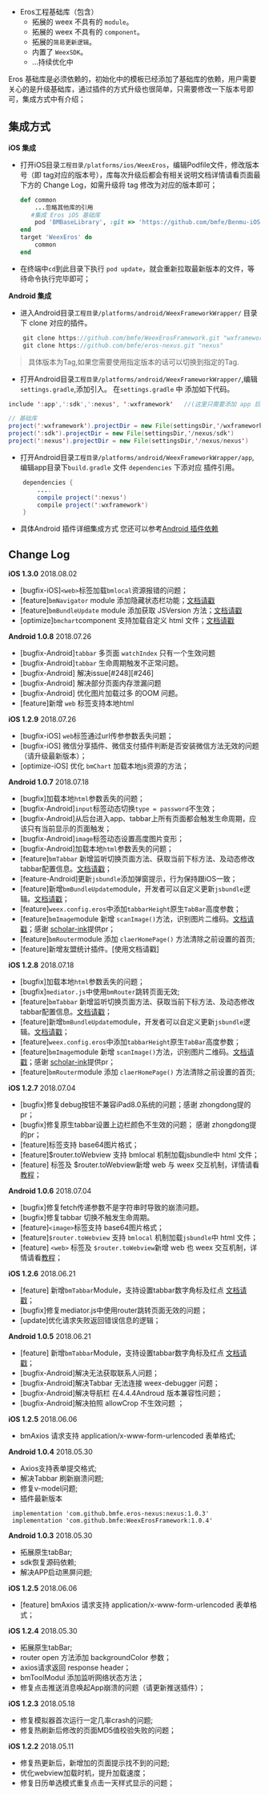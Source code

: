 * Eros工程基础库（包含）
  * 拓展的 weex 不具有的 `module`。
  * 拓展的 weex 不具有的 `component`。
  * 拓展的`简易更新逻辑`。
  * 内置了 `WeexSDK`。
  * ...持续优化中

Eros 基础库是必须依赖的，初始化中的模板已经添加了基础库的依赖，用户需要关心的是升级基础库，通过插件的方式升级也很简单，只需要修改一下版本号即可，集成方式中有介绍；

## 集成方式

**iOS 集成** <br>
* 打开iOS目录`工程目录/platforms/ios/WeexEros`，编辑Podfile文件，修改版本号（即 tag对应的版本号），库每次升级后都会有相关说明文档详情请看页面最下方的 Change Log，如需升级将 tag 修改为对应的版本即可；
	```ruby
	def common
    	...忽略其他库的引用
       #集成 Eros iOS 基础库
    	pod 'BMBaseLibrary', :git => 'https://github.com/bmfe/Benmu-iOS-Library.git', :tag => '版本号'
	end
	target 'WeexEros' do
    	common
	end
	```

* 在终端中`cd`到此目录下执行 `pod update`，就会重新拉取最新版本的文件，等待命令执行完毕即可；

**Android 集成**

* 进入Android目录`工程目录/platforms/android/WeexFrameworkWrapper/` 目录下 clone 对应的插件。

``` java
	git clone https://github.com/bmfe/WeexErosFramework.git "wxframework" 
	git clone https://github.com/bmfe/eros-nexus.git "nexus" 
```

> 具体版本为Tag,如果您需要使用指定版本的话可以切换到指定的Tag.


* 打开Android目录`工程目录/platforms/android/WeexFrameworkWrapper/`,编辑`settings.gradle`,添加引入。
在`settings.gradle` 中 添加如下代码。

``` java
include ':app',':sdk',':nexus', ':wxframework'   //(这里只需要添加 app 后面的 既 ：,':sdk',':nexus', ':wxframework' )

// 基础库
project(':wxframework').projectDir = new File(settingsDir,'/wxframework/eros-framework')
project(':sdk').projectDir = new File(settingsDir,'/nexus/sdk')
project(':nexus').projectDir = new File(settingsDir,'/nexus/nexus')

```

* 打开Android目录`工程目录/platforms/android/WeexFrameworkWrapper/app`,编辑app目录下`build.gradle` 文件 `dependencies` 下添对应 插件引用。

``` java
	dependencies {
		....
		compile project(':nexus')
        compile project(':wxframework')
	}
```

* 具体Android 插件详细集成方式 您还可以参考[Android 插件依赖](/zh-cn/android_plugin_integration)

## Change Log
**iOS 1.3.0** 2018.08.02<br>
* [bugfix-iOS]`<web>`标签加载`bmlocal`资源报错的问题；
* [feature]`bmNavigator` module 添加隐藏状态栏功能；[文档请戳](https://bmfe.github.io/eros-docs/#/zh-cn/eros_sdk_module?id=bmnavigator)
* [feature]`bmBundleUpdate` module 添加获取 JSVersion 方法；[文档请戳](https://bmfe.github.io/eros-docs/#/zh-cn/eros_sdk_module?id=bmbundleupdate)
* [optimize]`bmchart`component 支持加载自定义 html 文件；[文档请戳](https://bmfe.github.io/eros-docs/#/zh-cn/eros_sdk_component?id=图表组件)

**Android 1.0.8** 2018.07.26<br>
* [bugfix-Android]`tabbar` 多页面 `watchIndex` 只有一个生效问题
* [bugfix-Android]`tabbar` 生命周期触发不正常问题。
* [bugfix-Android] 解决issue[#248][#246]
* [bugfix-Android] 解决部分页面内存泄漏问题
* [bugfix-Android] 优化图片加载过多 的OOM 问题。
* [feature]新增 `web` 标签支持本地html

**iOS 1.2.9** 2018.07.26<br>
* [bugfix-iOS] `web`标签通过url传参参数丢失问题；
* [bugfix-iOS] 微信分享插件、微信支付插件判断是否安装微信方法无效的问题（请升级最新版本）；
* [optimize-iOS] 优化 `bmChart` 加载本地js资源的方法；


**Android 1.0.7** 2018.07.18<br>
* [bugfix]加载本地`html`参数丢失的问题；
* [bugfix-Android]`input`标签动态切换`type = password`不生效；
* [bugfix-Android]从后台进入app、tabbar上所有页面都会触发生命周期，应该只有当前显示的页面触发；
* [bugfix-Android]`image`标签动态设置高度图片变形；
* [bugfix-Android]加载本地`html`参数丢失的问题；
* [feature]`bmTabbar` 新增监听切换页面方法、获取当前下标方法、及动态修改tabbar配置信息。[文档请戳](https://bmfe.github.io/eros-docs/#/zh-cn/eros_sdk_module?id=bmTabbar)；
* [feature-Android]更新`jsbundle`添加弹窗提示，行为保持跟iOS一致；
* [feature]新增`bmBundleUpdate`module，开发者可以自定义更新`jsbundle`逻辑。[文档请戳](https://bmfe.github.io/eros-docs/#/zh-cn/eros_sdk_module?id=bmBundleUpdate)；
* [feature]`weex.config.eros`中添加`tabbarHeight`原生`TabBar`高度参数；
* [feature]`bmImage`module 新增 `scanImage()`方法，识别图片二维码。[文档请戳](https://bmfe.github.io/eros-docs/#/zh-cn/eros_sdk_module?id=bmimage)；感谢 [scholar-ink](https://github.com/scholar-ink)提供pr；
* [feature]`bmRouter`module 添加 `claerHomePage()` 方法清除之前设置的首页;
* [feature]新增友盟统计插件。[使用文档请戳]


**iOS 1.2.8** 2018.07.18<br>
* [bugfix]加载本地`html`参数丢失的问题；
* [bugfix]`mediator.js`中使用`bmRouter`跳转页面无效;
* [feature]`bmTabbar` 新增监听切换页面方法、获取当前下标方法、及动态修改tabbar配置信息。[文档请戳](https://bmfe.github.io/eros-docs/#/zh-cn/eros_sdk_module?id=bmTabbar)；
* [feature]新增`bmBundleUpdate`module，开发者可以自定义更新`jsbundle`逻辑。[文档请戳](https://bmfe.github.io/eros-docs/#/zh-cn/eros_sdk_module?id=bmBundleUpdate)；
* [feature]`weex.config.eros`中添加`tabbarHeight`原生`TabBar`高度参数；
* [feature]`bmImage`module 新增 `scanImage()`方法，识别图片二维码。[文档请戳](https://bmfe.github.io/eros-docs/#/zh-cn/eros_sdk_module?id=bmimage)；感谢 [scholar-ink](https://github.com/scholar-ink)提供pr；
* [feature]`bmRouter`module 添加 `claerHomePage()` 方法清除之前设置的首页;

**iOS 1.2.7** 2018.07.04<br>
* [bugfix]修复debug按钮不兼容iPad8.0系统的问题；感谢 zhongdong提的pr；
* [bugfix]修复原生tabbar设置上边栏颜色不生效的问题； 感谢 zhongdong提的pr；
* [feature]<image>标签支持 base64图片格式；
* [feature]$router.toWebview 支持 bmlocal 机制加载jsbundle中 html 文件；
* [feature] <web> 标签及 $router.toWebview新增 web 与 weex 交互机制，详情请看[教程](/zh-cn/base_extend?id=web-%E4%B8%8E-weex-%E4%BA%A4%E4%BA%92)；

**Android 1.0.6** 2018.07.04<br>
* [bugfix]修复fetch传递参数不是字符串时导致的崩溃问题。
* [bugfix]修复tabbar 切换不触发生命周期。
* [feature]`<image>`标签支持 base64图片格式；
* [feature]`$router.toWebview` 支持 `bmlocal` 机制加载`jsbundle`中 html 文件；
* [feature] `<web>` 标签及 `$router.toWebview`新增 web 也 weex 交互机制，详情请看[教程](/zh-cn/base_extend?id=web-%E4%B8%8E-weex-%E4%BA%A4%E4%BA%92)；

**iOS 1.2.6** 2018.06.21<br>
* [feature] 新增`bmTabbar`Module，支持设置tabbar数字角标及红点 [文档请戳](https://bmfe.github.io/eros-docs/#/zh-cn/eros_sdk_module?id=bmTabbar)；
* [bugfix]修复mediator.js中使用router跳转页面无效的问题；
* [update]优化请求失败返回错误信息的逻辑；

**Android 1.0.5** 2018.06.21<br>
* [feature] 新增`bmTabbar`Module，支持设置tabbar数字角标及红点 [文档请戳](https://bmfe.github.io/eros-docs/#/zh-cn/eros_sdk_module?id=bmTabbar)；
* [bugfix-Android]解决无法获取联系人问题；
* [bugfix-Android]解决Tabbar 无法连接 weex-debugger 问题；
* [bugfix-Android]解决导航栏 在4.4.4Androud 版本兼容性问题；
* [bugfix-Android]解决拍照 allowCrop 不生效问题 ；

**iOS 1.2.5** 2018.06.06<br>

* bmAxios 请求支持 application/x-www-form-urlencoded 表单格式;

**Android 1.0.4** 2018.05.30<br>

* Axios支持表单提交格式;
* 解决Tabbar 刷新崩溃问题;
* 修复v-model问题;
* 插件最新版本
```
 implementation 'com.github.bmfe.eros-nexus:nexus:1.0.3'
 implementation 'com.github.bmfe:WeexErosFramework:1.0.4'
```

**Android 1.0.3** 2018.05.30<br>

* 拓展原生tabBar;
* sdk恢复源码依赖;
* 解决APP启动黑屏问题;

**iOS 1.2.5** 2018.06.06<br>

* [feature] bmAxios 请求支持 application/x-www-form-urlencoded 表单格式；

**iOS 1.2.4** 2018.05.30<br>

* 拓展原生tabBar;
* router open 方法添加 backgroundColor 参数；
* axios请求返回 response header；
* bmToolModul 添加监听网络状态方法；
* 修复点击推送消息唤起App崩溃的问题（请更新推送插件）；

**iOS 1.2.3** 2018.05.18<br>

* 修复模拟器首次运行一定几率crash的问题;
* 修复热刷新后修改的页面MD5值校验失败的问题；

**iOS 1.2.2** 2018.05.11<br>

* 修复热更新后，新增加的页面提示找不到的问题;
* 优化webview加载时机，提升加载速度；
* 修复日历单选模式重复点击一天样式显示的问题；
